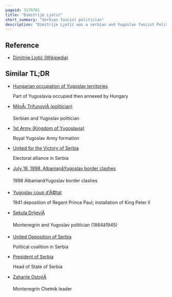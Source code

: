 ```yaml
---
pageid: 3170781
title: "Dimitrije Ljotić"
short_summary: "Serbian fascist politician"
description: "Dimitrije Ljotić was a serbian and Yugoslav fascist Politician and Ideologue who established the Yugoslav National Movement in 1935 and collaborated with german occupational Authorities in the Territory of the Military Commander in Serbia during World War Ii."
---
```


## Reference

- [Dimitrije Ljotić (Wikipedia)](https://en.wikipedia.org/?curid=3170781)

## Similar TL;DR

- [Hungarian occupation of Yugoslav territories](/tldr/en/hungarian-occupation-of-yugoslav-territories)

  Part of Yugoslavia occupied then annexed by Hungary

- [MiloÅ¡ TrifunoviÄ (politician)](/tldr/en/milos-trifunovic-politician)

  Serbian and Yugoslav politician

- [1st Army (Kingdom of Yugoslavia)](/tldr/en/1st-army-kingdom-of-yugoslavia)

  Royal Yugoslav Army formation

- [United for the Victory of Serbia](/tldr/en/united-for-the-victory-of-serbia)

  Electoral alliance in Serbia

- [July 18, 1998, AlbanianâYugoslav border clashes](/tldr/en/july-18-1998-albanianyugoslav-border-clashes)

  1998 AlbanianâYugoslav border clashes

- [Yugoslav coup d'Ã©tat](/tldr/en/yugoslav-coup-detat)

  1941 deposition of Regent Prince Paul; installation of King Peter II

- [Sekula DrljeviÄ](/tldr/en/sekula-drljevic)

  Montenegrin and Yugoslav politician (1884â1945)

- [United Opposition of Serbia](/tldr/en/united-opposition-of-serbia)

  Political coalition in Serbia

- [President of Serbia](/tldr/en/president-of-serbia)

  Head of State of Serbia

- [Zaharije OstojiÄ](/tldr/en/zaharije-ostojic)

  Montenegrin Chetnik leader
